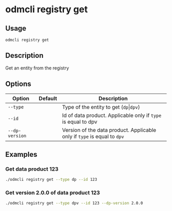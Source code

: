# odmcli registry get

## Usage

`odmcli registry get`

## Description

Get an entity from the registry

## Options

Option|Default|Description
-------|----------|-------
`--type`||Type of the entity to get (`dp`\|`dpv`)
`--id`||Id of data product. Applicable only if `type` is equal to dpv
`--dp-version`||Version of the data product. Applicable only if `type` is equal to `dpv`

## Examples

### Get data product 123
```bash
./odmcli registry get --type dp --id 123
```

### Get version 2.0.0 of data product 123
```bash
./odmcli registry get --type dpv --id 123 --dp-version 2.0.0
```
